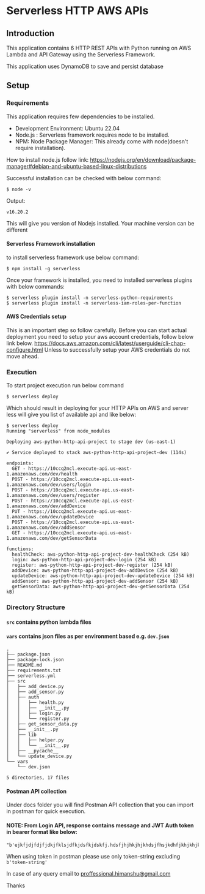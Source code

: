 <!--
title: 'Serverless HTTP AWS API Code'
description: 'Serverless base AWS Python Lambdas'
layout: Doc
framework: v3
platform: AWS
language: python
authorLink: 'https://github.com/serverless'
authorName: 'Serverless, inc.'
authorAvatar: 'https://avatars1.githubusercontent.com/u/13742415?s=200&v=4'
-->

# Serverless HTTP AWS APIs
## Introduction
This application contains 6 HTTP REST APIs with Python running on AWS Lambda and API Gateway using the Serverless Framework.

This application uses DynamoDB to save and persist database
## Setup

### Requirements

This application requires few dependencies to be installed.


- Development Environment: Ubuntu 22.04
- Node.js : Serverless framework requires node to be installed.
- NPM: Node Package Manager: This already come with node(doesn't require installation).

How to install node.js follow link: 
https://nodejs.org/en/download/package-manager#debian-and-ubuntu-based-linux-distributions

Successful installation can be checked with below command:

```
$ node -v 
```
Output:

```
v16.20.2
```

This will give you version of Nodejs installed. Your machine version can be different 

#### Serverless Framework installation

to install serverless framework use below command:

```
$ npm install -g serverless
```

Once your framework is installed, you need to installed serverless plugins with below commands:

```
$ serverless plugin install -n serverless-python-requirements 
$ serverless plugin install -n serverless-iam-roles-per-function
```

#### AWS Credentials setup
This is an important step so follow carefully. Before you can start actual deployment you need to setup your aws account credentials, follow below link below.
https://docs.aws.amazon.com/cli/latest/userguide/cli-chap-configure.html
Unless to successfully setup your AWS credentials do not move ahead.

### Execution

To start project execution run below command 

```
$ serverless deploy
```

Which should result in deploying for your  HTTP APIs on AWS and server less will give you list of available api and like below:

```
$ serverless deploy
Running "serverless" from node_modules

Deploying aws-python-http-api-project to stage dev (us-east-1)

✔ Service deployed to stack aws-python-http-api-project-dev (114s)

endpoints:
  GET - https://10ccq2mcl.execute-api.us-east-1.amazonaws.com/dev/health
  POST - https://10ccq2mcl.execute-api.us-east-1.amazonaws.com/dev/users/login
  POST - https://10ccq2mcl.execute-api.us-east-1.amazonaws.com/dev/users/register
  POST - https://10ccq2mcl.execute-api.us-east-1.amazonaws.com/dev/addDevice
  PUT - https://10ccq2mcl.execute-api.us-east-1.amazonaws.com/dev/updateDevice
  POST - https://10ccq2mcl.execute-api.us-east-1.amazonaws.com/dev/addSensor
  GET - https://10ccq2mcl.execute-api.us-east-1.amazonaws.com/dev/getSensorData
  
functions:
  healthCheck: aws-python-http-api-project-dev-healthCheck (254 kB)
  login: aws-python-http-api-project-dev-login (254 kB)
  register: aws-python-http-api-project-dev-register (254 kB)
  addDevice: aws-python-http-api-project-dev-addDevice (254 kB)
  updateDevice: aws-python-http-api-project-dev-updateDevice (254 kB)
  addSensor: aws-python-http-api-project-dev-addSensor (254 kB)
  getSensorData: aws-python-http-api-project-dev-getSensorData (254 kB)

```

### Directory Structure

#### `src` contains python lambda files
#### `vars` contains json files as per environment based e.g. `dev.json`

```
.
├── package.json
├── package-lock.json
├── README.md
├── requirements.txt
├── serverless.yml
├── src
│   ├── add_device.py
│   ├── add_sensor.py
│   ├── auth
│   │   ├── health.py
│   │   ├── __init__.py
│   │   ├── login.py
│   │   └── register.py
│   ├── get_sensor_data.py
│   ├── __init__.py
│   ├── lib
│   │   ├── helper.py
│   │   └── __init__.py
│   ├── __pycache__
│   └── update_device.py
└── vars
    └── dev.json

5 directories, 17 files

```
#### Postman API collection

Under docs folder you will find Postman API collection that you can import in postman for quick execution.

#### NOTE: From Login API, response contains message and JWT Auth token in bearer format like below:

```
"b'ejkfjdjfdjfjdkjfklsjdfkjdsfkjdskfj.hdsfjhjhkjhjkhdsjfhsjkdhfjkhjkhjkhkjdf.sadkjhjkhjkhd'"
```

When using token in postman please use only token-string excluding `b'token-string'`

In case of any query email to proffessional.himanshu@gmail.com 

Thanks

